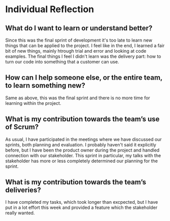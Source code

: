 # Individual Reflection

## What do I want to learn or understand better?
Since this was the final sprint of development it's too late to learn new things that can be applied to the project. I feel like in the end, I
learned a fair bit of new things, mainly htrough trial and error and looking at code examples. The final things I feel I didn't learn was the delivery
part: how to turn our code into something that a customer can use.


## How can I help someone else, or the entire team, to learn something new?
Same as above, this was the final sprint and there is no more time for learning within the project.


## What is my contribution towards the team’s use of Scrum?
As usual, I have participated in the meetings where we have discussed our sprints, both planning and evaluation. I probably haven't said it explicitly
before, but I have been the product owner during the project and handled connection with our stakeholder. This sprint in particular, my talks with the
stakeholder has more or less completely determined our planning for the sprint. 


## What is my contribution towards the team’s deliveries?
I have completed my tasks, which took longer than excpected, but I have put in a lot effort this week and provided a feature which the stakeholder
really wanted.

